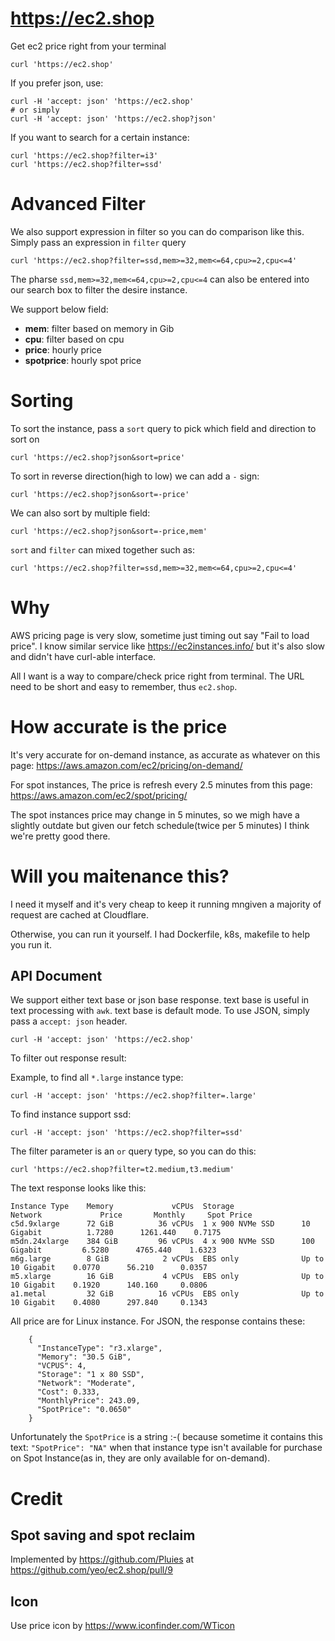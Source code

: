 # https://ec2.shop

Get ec2 price right from your terminal

```
curl 'https://ec2.shop'
```

If you prefer json, use:

```
curl -H 'accept: json' 'https://ec2.shop'
# or simply
curl -H 'accept: json' 'https://ec2.shop?json'
```

If you want to search for a certain instance:

```
curl 'https://ec2.shop?filter=i3'
curl 'https://ec2.shop?filter=ssd'
```

# Advanced Filter

We also support expression in filter so you can do comparison like this. Simply
pass an expression in `filter` query

```
curl 'https://ec2.shop?filter=ssd,mem>=32,mem<=64,cpu>=2,cpu<=4'
```

The pharse `ssd,mem>=32,mem<=64,cpu>=2,cpu<=4` can also be entered into our
search box to filter the desire instance.

We support below field:

- **mem**: filter based on memory in Gib
- **cpu**: filter based on cpu
- **price**: hourly price
- **spotprice**: hourly spot price

# Sorting

To sort the instance, pass a `sort` query to pick which field and direction to
sort on

```
curl 'https://ec2.shop?json&sort=price'
```

To sort in reverse direction(high to low) we can add a `-` sign:

```
curl 'https://ec2.shop?json&sort=-price'
```

We can also sort by multiple field:

```
curl 'https://ec2.shop?json&sort=-price,mem'
```

`sort` and `filter` can mixed together such as:

```
curl 'https://ec2.shop?filter=ssd,mem>=32,mem<=64,cpu>=2,cpu<=4'
```

# Why

AWS pricing page is very slow, sometime just timing out say "Fail to
load price". I know similar service like https://ec2instances.info/ but
it's also slow and didn't have curl-able interface.

All I want is a way to compare/check price right from terminal. The URL
need to be short and easy to remember, thus `ec2.shop`.

# How accurate is the price

It's very accurate for on-demand instance, as accurate as whatever on
this page: https://aws.amazon.com/ec2/pricing/on-demand/

For spot instances, The price is refresh every 2.5 minutes from this page: https://aws.amazon.com/ec2/spot/pricing/ 

The spot instances price may change in 5 minutes, so we migh have a slightly outdate but given our fetch schedule(twice per 5 minutes) I think we're pretty good there.


# Will you maitenance this?

I need it myself and it's very cheap to keep it running mngiven a majority
of request are cached at Cloudflare.

Otherwise, you can run it yourself. I had Dockerfile, k8s, makefile to
help you run it.

## API Document

We support either text base or json base response. text base is useful
in text processing with `awk`. text base is default mode. To use JSON,
simply pass a `accept: json` header.

```
curl -H 'accept: json' 'https://ec2.shop'
```

To filter out response result:

Example, to find all `*.large` instance type:

```
curl -H 'accept: json' 'https://ec2.shop?filter=.large'
```

To find instance support ssd:

```
curl -H 'accept: json' 'https://ec2.shop?filter=ssd'
```

The filter parameter is an `or` query type, so you can do this:

```
curl 'https://ec2.shop?filter=t2.medium,t3.medium'
```

The text response looks like this:

```
Instance Type    Memory             vCPUs  Storage               Network             Price       Monthly     Spot Price
c5d.9xlarge      72 GiB          36 vCPUs  1 x 900 NVMe SSD      10 Gigabit          1.7280      1261.440    0.7175
m5dn.24xlarge    384 GiB         96 vCPUs  4 x 900 NVMe SSD      100 Gigabit         6.5280      4765.440    1.6323
m6g.large        8 GiB            2 vCPUs  EBS only              Up to 10 Gigabit    0.0770      56.210      0.0357
m5.xlarge        16 GiB           4 vCPUs  EBS only              Up to 10 Gigabit    0.1920      140.160     0.0806
a1.metal         32 GiB          16 vCPUs  EBS only              Up to 10 Gigabit    0.4080      297.840     0.1343
```

All price are for Linux instance. For JSON, the response contains these:

```
    {
      "InstanceType": "r3.xlarge",
      "Memory": "30.5 GiB",
      "VCPUS": 4,
      "Storage": "1 x 80 SSD",
      "Network": "Moderate",
      "Cost": 0.333,
      "MonthlyPrice": 243.09,
      "SpotPrice": "0.0650"
    }
```

Unfortunately the `SpotPrice` is a string :-( because sometime it
contains this text: `"SpotPrice": "NA"` when that instance type isn't
available for purchase on Spot Instance(as in, they are only available
for on-demand).

# Credit

## Spot saving and spot reclaim

Implemented by https://github.com/Pluies at https://github.com/yeo/ec2.shop/pull/9

## Icon

Use price icon by https://www.iconfinder.com/WTicon

